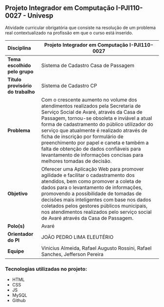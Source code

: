 ## Projeto Integrador em Computação I-PJI110-0027 - Univesp

Atividade curricular obrigatória que consiste na resolução de um problema real contextualizado na profissão em que o curso está inserido.





| **Disciplina**                            | Projeto Integrador em Computação I-PJI110-0027               |
| :---------------------------------------- | ------------------------------------------------------------ |
| **Tema 		escolhido pelo grupo**     | Sistema de Cadastro Casa de Passagem                         |
| **Título 		provisório do trabalho** | Sistema de Cadastro CP                                       |
| **Problema**                              | Com o crescente aumento no volume dos atendimentos realizados pela Secretaria de Serviço Social de Avaré, através da Casa de Passagem, tornou-se obsoleta e inviável a atual forma de cadastramento do público utilizador do serviço que atualmente é realizado através de ficha de inscrição por formulário de preenchimento por papel e caneta e também a falta de obtenção de dados confiáveis para levantamento de informações concisas para melhores tomadas de decisão. |
| **Objetivo**                              | Oferecer uma Aplicação Web para promover agilidade e facilitar o cadastramento dos atendidos, bem como promover a coleta de dados para o levantamento de informações, promovendo a possibilidade de tomadas de decisões mais inteligentes com base nos dados coletados pelos gestores públicos municipais, nos atendimentos realizados pelo serviço social de Avaré através da Casa de Passagem. |
| **Polo(s)**                               | Avaré                                                        |
| **Orientador 		do PI**              | JOÃO 		PEDRO LIMA ELEUTÉRIO                            |
| **Equipe**                                | Vinicius Almeida, Rafael Augusto Rossini, Rafael Sanches, Jefferson Pereira |



### Tecnologias utilizadas no projeto: 

- HTML
- CSS
- JS
- MySQL
- Github

